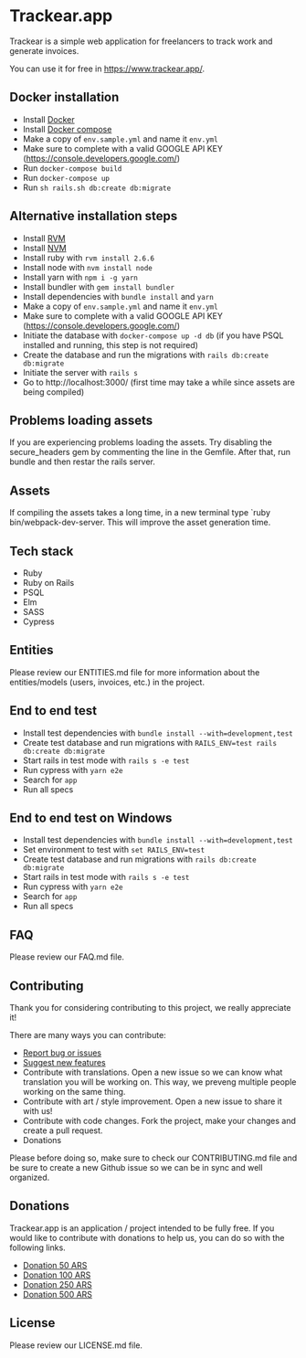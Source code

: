 # Trackear.app
Trackear is a simple web application for freelancers to track work and
generate invoices.

You can use it for free in https://www.trackear.app/.

## Docker installation
- Install [Docker](https://docs.docker.com/get-docker/)
- Install [Docker compose](https://docs.docker.com/compose/install/)
- Make a copy of `env.sample.yml` and name it `env.yml`
- Make sure to complete with a valid GOOGLE API KEY (https://console.developers.google.com/)
- Run `docker-compose build`
- Run `docker-compose up`
- Run `sh rails.sh db:create db:migrate`

## Alternative installation steps
- Install [RVM](https://rvm.io/)
- Install [NVM](https://github.com/nvm-sh/nvm)
- Install ruby with `rvm install 2.6.6`
- Install node with `nvm install node`
- Install yarn with `npm i -g yarn`
- Install bundler with `gem install bundler`
- Install dependencies with `bundle install` and `yarn`
- Make a copy of `env.sample.yml` and name it `env.yml`
- Make sure to complete with a valid GOOGLE API KEY (https://console.developers.google.com/)
- Initiate the database with `docker-compose up -d db` (if you have PSQL installed and running, this step is not required)
- Create the database and run the migrations with `rails db:create db:migrate`
- Initiate the server with `rails s`
- Go to http://localhost:3000/ (first time may take a while since assets are being compiled)

## Problems loading assets
If you are experiencing problems loading the assets. Try disabling
the secure_headers gem by commenting the line in the Gemfile.
After that, run bundle and then restar the rails server.

## Assets
If compiling the assets takes a long time, in a new terminal
type `ruby bin/webpack-dev-server. This will improve the asset
generation time.

## Tech stack
- Ruby
- Ruby on Rails
- PSQL
- Elm
- SASS
- Cypress

## Entities
Please review our ENTITIES.md file for more information about the
entities/models (users, invoices, etc.) in the project.

## End to end test
- Install test dependencies with `bundle install --with=development,test`
- Create test database and run migrations with `RAILS_ENV=test rails db:create db:migrate`
- Start rails in test mode with `rails s -e test`
- Run cypress with `yarn e2e`
- Search for `app`
- Run all specs

## End to end test on Windows
- Install test dependencies with `bundle install --with=development,test`
- Set environment to test with `set RAILS_ENV=test`
- Create test database and run migrations with `rails db:create db:migrate`
- Start rails in test mode with `rails s -e test`
- Run cypress with `yarn e2e`
- Search for `app`
- Run all specs

## FAQ
Please review our FAQ.md file.

## Contributing
Thank you for considering contributing to this project, we really appreciate it!

There are many ways you can contribute:

- [Report bug or issues](https://github.com/Trackear/trackear/issues/new?assignees=&labels=&template=bug_report.md&title=)
- [Suggest new features](https://github.com/Trackear/trackear/issues/new?assignees=&labels=&template=feature_request.md&title=)
- Contribute with translations. Open a new issue so we can know what translation you will be working on. This way, we preveng multiple people working on the same thing.
- Contribute with art / style improvement. Open a new issue to share it with us!
- Contribute with code changes. Fork the project, make your changes and create a pull request.
- Donations

Please before doing so, make sure to check our CONTRIBUTING.md file and be sure
to create a new Github issue so we can be in sync and well organized.

## Donations
Trackear.app is an application / project intended to be fully free. If you
would like to contribute with donations to help us, you can do so with the
following links.

- [Donation 50 ARS](https://www.mercadopago.com.ar/checkout/v1/redirect?pref_id=114997172-e63f95ba-8a6f-45c8-9007-f67087588812)
- [Donation 100 ARS](https://www.mercadopago.com.ar/checkout/v1/redirect?pref_id=114997172-425093a5-2c89-4253-9536-66cb7dc6a314)
- [Donation 250 ARS](https://www.mercadopago.com.ar/checkout/v1/redirect?pref_id=114997172-9735ce3a-6445-4cf0-b0d0-0f49d1cdaff3)
- [Donation 500 ARS](https://www.mercadopago.com.ar/checkout/v1/redirect?pref_id=114997172-ceadee56-00df-48d2-82e0-5168b8c34a0e)

## License
Please review our LICENSE.md file.
